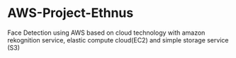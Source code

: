 # AWS-Project-Ethnus
Face Detection using AWS based on cloud technology with amazon rekognition service, elastic compute cloud(EC2) and simple storage service (S3)

